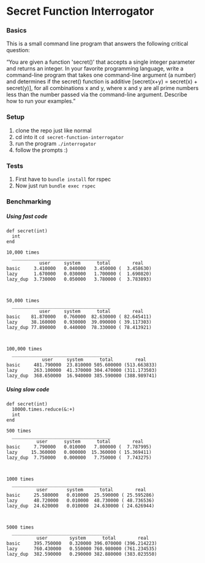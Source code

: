 # Secret Function Interrogator

### Basics
This is a small command line program that answers the following critical question:

“You are given a function 'secret()' that accepts a single integer parameter and returns an integer. In your favorite programming language, write a command-line program that takes one command-line argument (a number) and determines if the secret() function is additive [secret(x+y) = secret(x) + secret(y)], for all combinations x and y, where x and y are all prime numbers less than the number passed via the command-line argument.  Describe how to run your examples.”


### Setup

  1.  clone the repo just like normal
  2.  cd into it `cd secret-function-interrogator`
  3.  run the program `./interrogator`
  4.  follow the prompts :)

### Tests

  1.  First have to `bundle install` for rspec
  2.  Now just run `bundle exec rspec`

### Benchmarking

##### Using fast code
```
def secret(int)
  int
end
```

```
10,000 times
  ____________________________________
            user     system      total        real
basic     3.410000   0.040000   3.450000 (  3.458630)
lazy      1.670000   0.030000   1.700000 (  1.690820)
lazy_dup  3.730000   0.050000   3.780000 (  3.783893)



50,000 times
  ____________________________________
            user     system      total        real
basic    81.870000   0.760000  82.630000 ( 82.645411)
lazy     38.160000   0.930000  39.090000 ( 39.117303)
lazy_dup 77.890000   0.440000  78.330000 ( 78.413921)



100,000 times
  ____________________________________
             user     system      total        real
basic     481.790000  23.810000 505.600000 (513.663833)
lazy      263.100000  41.370000 304.470000 (311.173503)
lazy_dup  368.650000  16.940000 385.590000 (388.989741)

```

##### Using slow code
```
def secret(int)
  10000.times.reduce(&:+)
  int
end
```

```
500 times
  ____________________________________
           user      system      total        real
basic     7.790000   0.010000   7.800000 (  7.787995)
lazy     15.360000   0.000000  15.360000 ( 15.369411)
lazy_dup  7.750000   0.000000   7.750000 (  7.743275)



1000 times
  ____________________________________
           user       system      total        real
basic     25.580000   0.010000  25.590000 ( 25.595286)
lazy      48.720000   0.010000  48.730000 ( 48.736536)
lazy_dup  24.620000   0.010000  24.630000 ( 24.626944)



5000 times
  ____________________________________
           user        system      total        real
basic     395.750000   0.320000 396.070000 (396.214223)
lazy      760.430000   0.550000 760.980000 (761.234535)
lazy_dup  382.590000   0.290000 382.880000 (383.023550)
```
